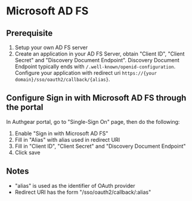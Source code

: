 # Microsoft AD FS

## Prerequisite

1. Setup your own AD FS server
2. Create an application in your AD FS Server, obtain "Client ID", "Client Secret" and "Discovery Document Endpoint". Discovery Document Endpoint typically ends with `/.well-known/openid-configuration`. Configure your application with redirect uri `https://{your domain}/sso/oauth2/callback/{alias}`.

## Configure Sign in with Microsoft AD FS through the portal

In Authgear portal, go to "Single-Sign On" page, then do the following:

1. Enable "Sign in with Microsoft AD FS"
2. Fill in "Alias" with alias used in redirect URI
3. Fill in "Client ID", "Client Secret" and "Discovery Document Endpoint"
4. Click save

## Notes

* "alias" is used as the identifier of OAuth provider
* Redirect URI has the form "/sso/oauth2/callback/:alias"

